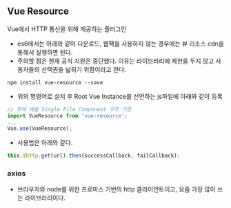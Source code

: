 ## Vue Resource

Vue에서 HTTP 통신을 위해 제공하는 플러그인

* es6에서는 아래와 같이 다운로드, 웹팩을 사용하지 않는 경우에는 뷰 리소스 cdn을 통해서 실행하면 된다.
* 주의할 점은 현재 공식 지원은 중단했다. 이유는 라이브러리에 제한을 두지 않고 사용자들의 선택권을 넓히기 위함이라고 한다.

```shell
npm install vue-resource --save
```

* 위의 명령어로 설치 후 Root Vue Instance를 선언하는 js파일에 아래와 같이 등록

```js
// 후에 배울 Single File Component 구조 기준
import VueResource from 'vue-resource';
...
Vue.use(VueResource);
```

* 사용법은 아래와 같다.

```js
this.$http.get(url).then(successCallback, failCallback);
```

### axios

* 브라우저와 node를 위한 프로미스 기반의 http 클라이언트이고, 요즘 가장 많이 쓰는 라이브러리이다.

